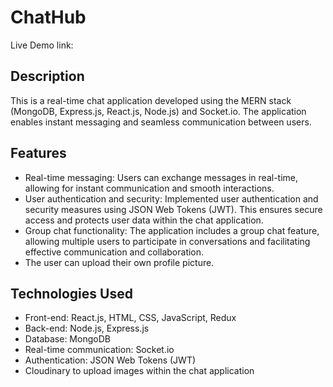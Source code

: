 # ChatHub

Live Demo link: 

## Description

This is a real-time chat application developed using the MERN stack (MongoDB, Express.js, React.js, Node.js) and Socket.io. The application enables instant messaging and seamless communication between users.

## Features

- Real-time messaging: Users can exchange messages in real-time, allowing for instant communication and smooth interactions.
- User authentication and security: Implemented user authentication and security measures using JSON Web Tokens (JWT). This ensures secure access and protects user data within the chat application.
- Group chat functionality: The application includes a group chat feature, allowing multiple users to participate in conversations and facilitating effective communication and collaboration.
- The user can upload their own profile picture.

## Technologies Used

- Front-end: React.js, HTML, CSS, JavaScript, Redux
- Back-end: Node.js, Express.js
- Database: MongoDB
- Real-time communication: Socket.io
- Authentication: JSON Web Tokens (JWT)
- Cloudinary to upload images within the chat application

